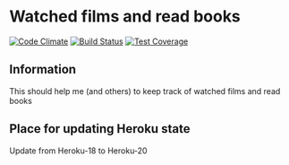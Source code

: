 # Watched films and read books

[![Code Climate](https://codeclimate.com/github/AlexKochurov/devoured/badges/gpa.svg)](https://codeclimate.com/github/AlexKochurov/devoured)
[![Build Status](https://travis-ci.org/AlexKochurov/devoured.svg?branch=master)](https://travis-ci.org/AlexKochurov/devoured)
[![Test Coverage](https://codeclimate.com/github/AlexKochurov/devoured/badges/coverage.svg)](https://codeclimate.com/github/AlexKochurov/devoured/coverage)

## Information

This should help me (and others) to keep track of watched films and read books

## Place for updating Heroku state

Update from Heroku-18 to Heroku-20
